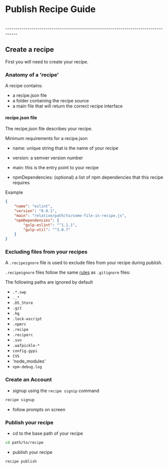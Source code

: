 # Publish Recipe Guide

<br />
------------------------------------------------------------------------------------

## Create a recipe

First you will need to create your recipe. 


### Anatomy of a 'recipe'

A recipe contains:

- a recipe.json file
- a folder containing the recipe source
- a main file that will return the correct recipe interface


#### recipe.json file

The recipe.json file describes your recipe.

Minimum requirements for a recipe.json

- name:
    unique string that is the name of your recipe
  
- version:
    a semver version number

- main:
    this is the entry point to your recipe

- npmDependencies: (optional)
    a list of npm dependencies that this recipe requires

Example
```json
{
    "name": "eslint",
    "version": "0.0.1",
    "main": "relative/path/to/some-file-in-recipe.js",
    "npmDependencies": {
        "gulp-eslint": "^1.1.1",
        "gulp-util": "^3.0.7"
    }
}
```


### Excluding files from your recipes

A `.recipeignore` file is used to exclude files from your recipe during publish.

`.recipeignore` files follow the same [rules](https://git-scm.com/book/en/v2/Git-Basics-Recording-Changes-to-the-Repository#Ignoring-Files)
as `.gitignore` files:

The following paths are ignored by default

- `.*.swp`
- `._*`
- `.DS_Store`
- `.git`
- `.hg`
- `.lock-wscript`
- `.npmrc`
- `.recipe`
- `.reciperc`
- `.svn`
- `.wafpickle-*`
- `config.gypi`
- `CVS`
- 'node_modules'
- `npm-debug.log`


### Create an Account 

- signup using the `recipe signip` command
```bash
recipe signup
```
- follow prompts on screen


### Publish your recipe

- cd to the base path of your recipe
```bash
cd path/to/recipe
```
- publish your recipe
```bash
recipe publish
```

